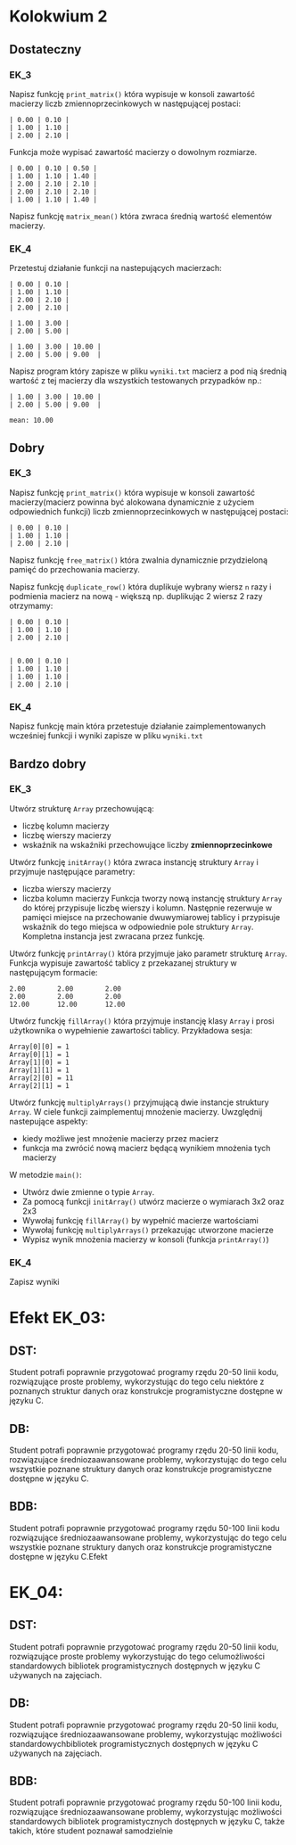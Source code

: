 # Kolokwium 2

## Dostateczny

### EK_3

Napisz funkcję `print_matrix()` która wypisuje w konsoli zawartość macierzy liczb zmiennoprzecinkowych w następującej postaci:

```terminal
| 0.00 | 0.10 |
| 1.00 | 1.10 |
| 2.00 | 2.10 |
```

Funkcja może wypisać zawartość macierzy o dowolnym rozmiarze.

```terminal
| 0.00 | 0.10 | 0.50 |
| 1.00 | 1.10 | 1.40 |
| 2.00 | 2.10 | 2.10 |
| 2.00 | 2.10 | 2.10 |
| 1.00 | 1.10 | 1.40 |
```

Napisz funkcję `matrix_mean()` która zwraca średnią wartość elementów macierzy.

### EK_4

Przetestuj działanie funkcji na nastepujących macierzach:

```terminal
| 0.00 | 0.10 |
| 1.00 | 1.10 |
| 2.00 | 2.10 | 
| 2.00 | 2.10 | 
```

```terminal
| 1.00 | 3.00 |
| 2.00 | 5.00 |
```

```terminal
| 1.00 | 3.00 | 10.00 |
| 2.00 | 5.00 | 9.00  |
```

Napisz program który zapisze w pliku `wyniki.txt` macierz a pod nią średnią wartość z tej macierzy dla wszystkich testowanych przypadków np.:
```csv
| 1.00 | 3.00 | 10.00 |
| 2.00 | 5.00 | 9.00  |

mean: 10.00
```

## Dobry

### EK_3

Napisz funkcję `print_matrix()` która wypisuje w konsoli zawartość macierzy(macierz powinna być alokowana dynamicznie z użyciem odpowiednich funkcji) liczb zmiennoprzecinkowych w następującej postaci:

```terminal
| 0.00 | 0.10 |
| 1.00 | 1.10 |
| 2.00 | 2.10 |
```

Napisz funkcję `free_matrix()` która zwalnia dynamicznie przydzieloną pamięć do przechowania macierzy.

Napisz funkcję `duplicate_row()` która duplikuje wybrany wiersz `n` razy i podmienia macierz na nową - większą np. duplikując 2 wiersz 2 razy otrzymamy:

```terminal
| 0.00 | 0.10 |
| 1.00 | 1.10 |
| 2.00 | 2.10 |


| 0.00 | 0.10 |
| 1.00 | 1.10 |
| 1.00 | 1.10 |
| 2.00 | 2.10 |
```

### EK_4

Napisz funkcję main która przetestuje działanie zaimplementowanych wcześniej funkcji i wyniki zapisze w pliku `wyniki.txt`

## Bardzo dobry

### EK_3

Utwórz strukturę `Array` przechowującą:
- liczbę kolumn macierzy
- liczbę wierszy macierzy
- wskaźnik na wskaźniki przechowujące liczby **zmiennoprzecinkowe**

Utwórz funkcję `initArray()` która zwraca instancję struktury `Array` i przyjmuje następujące parametry:
- liczba wierszy macierzy
- liczba kolumn macierzy
Funkcja tworzy nową instancję struktury `Array` do której przypisuje liczbę wierszy i kolumn.
Następnie rezerwuje w pamięci miejsce na przechowanie dwuwymiarowej tablicy i przypisuje wskaźnik do tego miejsca w odpowiednie pole struktury `Array`.
Kompletna instancja jest zwracana przez funkcję.

Utwórz funkcję `printArray()` która przyjmuje jako parametr strukturę `Array`.
Funkcja wypisuje zawartość tablicy z przekazanej struktury w następującym formacie:

```terminal
2.00        2.00        2.00
2.00        2.00        2.00
12.00       12.00       12.00
```

Utwórz funckję `fillArray()` która przyjmuje instancję klasy `Array` i prosi użytkownika o wypełnienie zawartości tablicy.
Przykładowa sesja:
```terminal
Array[0][0] = 1
Array[0][1] = 1
Array[1][0] = 1
Array[1][1] = 1
Array[2][0] = 11
Array[2][1] = 1
```

Utwórz funkcję `multiplyArrays()` przyjmującą dwie instancje struktury `Array`. W ciele funkcji zaimplementuj mnożenie macierzy. Uwzględnij nastepujące aspekty:
- kiedy możliwe jest mnożenie macierzy przez macierz
- funkcja ma zwrócić nową macierz będącą wynikiem mnożenia tych macierzy

W metodzie `main()`:
- Utwórz dwie zmienne o typie `Array`.
- Za pomocą funkcji `initArray()` utwórz macierze o wymiarach 3x2 oraz 2x3
- Wywołaj funkcję `fillArray()` by wypełnić macierze wartościami
- Wywołaj funkcję `multiplyArrays()` przekazując utworzone macierze
- Wypisz wynik mnożenia macierzy w konsoli (funkcja `printArray()`)

### EK_4

Zapisz wyniki 


# Efekt EK_03:
## DST: 
Student potrafi poprawnie przygotować programy rzędu 20-50  linii kodu, rozwiązujące proste problemy,  wykorzystując  do  tego  celu  niektóre  z  poznanych  struktur  danych  oraz  konstrukcje programistyczne dostępne w języku C.

## DB:  
Student  potrafi  poprawnie  przygotować  programy  rzędu  20-50  linii  kodu,  rozwiązujące średniozaawansowane problemy, wykorzystując do tego celu wszystkie poznane struktury danych oraz konstrukcje programistyczne dostępne w języku C.

## BDB:
Student  potrafi  poprawnie  przygotować  programy  rzędu  50-100  linii  kodu  rozwiązujące średniozaawansowane problemy, wykorzystując do tego celu wszystkie poznane struktury danych oraz konstrukcje programistyczne dostępne w języku C.Efekt 

# EK_04:
## DST: 
Student potrafi poprawnie przygotować programy rzędu 20-50 linii kodu, rozwiązujące proste problemy  wykorzystując  do  tego  celumożliwości  standardowych  bibliotek  programistycznych dostępnych w języku C używanych na zajęciach.

## DB:  
Student  potrafi  poprawnie  przygotować  programy  rzędu  20-50  linii  kodu,  rozwiązujące średniozaawansowane  problemy,  wykorzystując  możliwości  standardowychbibliotek programistycznych dostępnych w języku C używanych na zajęciach.
## BDB:  
Student  potrafi  poprawnie  przygotować  programy  rzędu  50-100  linii  kodu,  rozwiązujące średniozaawansowane  problemy,  wykorzystując  możliwości  standardowych  bibliotek programistycznych dostępnych w języku C, także takich, które student poznawał samodzielnie